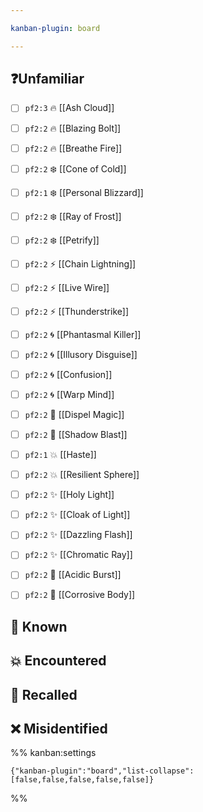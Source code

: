```yaml
---

kanban-plugin: board

---
```


## ❓Unfamiliar

- [ ] `pf2:3` 🔥 [[Ash Cloud]]
- [ ] `pf2:2` 🔥 [[Blazing Bolt]]
- [ ] `pf2:2` 🔥 [[Breathe Fire]]
- [ ] `pf2:2` ❄️ [[Cone of Cold]]
- [ ] `pf2:1` ❄️ [[Personal Blizzard]]
- [ ] `pf2:2` ❄️ [[Ray of Frost]]
- [ ] `pf2:2` ❄️ [[Petrify]]
- [ ] `pf2:2` ⚡ [[Chain Lightning]]
- [ ] `pf2:2` ⚡ [[Live Wire]]
- [ ] `pf2:2` ⚡ [[Thunderstrike]]
- [ ] `pf2:2` 🌀 [[Phantasmal Killer]]
- [ ] `pf2:2` 🌀 [[Illusory Disguise]]
- [ ] `pf2:2` 🌀 [[Confusion]]
- [ ] `pf2:2` 🌀 [[Warp Mind]]
- [ ] `pf2:2` 🌌 [[Dispel Magic]]
- [ ] `pf2:2` 🌌 [[Shadow Blast]]
- [ ] `pf2:1` 💥 [[Haste]]
- [ ] `pf2:2` 💥 [[Resilient Sphere]]
- [ ] `pf2:2` ✨ [[Holy Light]]
- [ ] `pf2:2` ✨ [[Cloak of Light]]
- [ ] `pf2:2` ✨ [[Dazzling Flash]]
- [ ] `pf2:2` ✨ [[Chromatic Ray]]
- [ ] `pf2:2` 🧪 [[Acidic Burst]]
- [ ] `pf2:2` 🧪 [[Corrosive Body]]


## 🧠 Known



## 💥 Encountered



## 📖 Recalled



## ❌ Misidentified





%% kanban:settings
```
{"kanban-plugin":"board","list-collapse":[false,false,false,false,false]}
```
%%